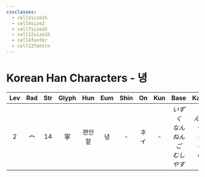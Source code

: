 ```yaml
---
cssclasses:
  - cell2size1h
  - cell4size2
  - cell7size1h
  - cell12size1h
  - cell4fontkr
  - cell12fontcn
---
```


# Korean Han Characters - 녕

| Lev | Rad | Str | Glyph | Hun | Eum | Shin | On  | Kun |              Base              |           Kana           | Simp |     Man      |  Can  | Viet |
| :-: | :-: | :-: | :---: | :-: | :-: | :--: | :-: | :-: | :----------------------------: | :----------------------: | :--: | :----------: | :---: | :--: |
|  2  |  宀  | 14  |   寧   | 편안할 |  녕  |  -   | ネイ  |  -  | *いずく<br>なん<br>ねんご<br>むし<br>やす* | *んぞ<br>ぞ<br>ろ<br>ろ<br>い* |  宁   | níng<br>nìng | ning4 | ninh |
